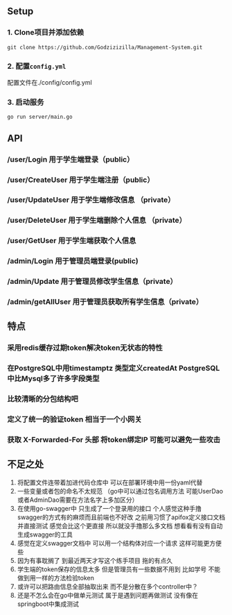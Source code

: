 ## Setup

### 1. Clone项目并添加依赖
```shell
git clone https://github.com/Godzizizilla/Management-System.git
```

### 2. 配置`config.yml`
配置文件在./config/config.yml


### 3. 启动服务
```shell
go run server/main.go 
```
## API
### /user/Login      用于学生端登录（public） 
### /user/CreateUser 用于学生端注册（public）
### /user/UpdateUser 用于学生端修改信息 （private）
### /user/DeleteUser 用于学生端删除个人信息 （private）
### /user/GetUser    用于学生端获取个人信息

### /admin/Login     用于管理员端登录(public)
### /admin/Update    用于管理员修改学生信息（private）
### /admin/getAllUser    用于管理员获取所有学生信息（private）

## 特点
### 采用redis缓存过期token解决token无状态的特性
### 在PostgreSQL中用timestamptz 类型定义createdAt PostgreSQL中比Mysql多了许多字段类型
### 比较清晰的分包结构吧
### 定义了统一的验证token 相当于一个小网关
### 获取 X-Forwarded-For 头部 将token绑定IP 可能可以避免一些攻击


## 不足之处
1. 将配置文件连带着加进代码仓库中 可以在部署环境中用一份yaml代替
2. 一些变量或者包的命名不太规范 （go中可以通过包名调用方法 可能UserDao或者AdminDao需要在方法名字上多加区分）
3. 在使用go-swagger中 只生成了一个登录用的接口 个人感觉这种手撸swagger的方式有的麻烦而且前端也不好改 之前用习惯了apifox定义接口文档并直接测试 感觉会比这个更直接 所以就没手撸那么多文档 想看看有没有自动生成swagger的工具
4. 感觉在定义swagger文档中 可以用一个结构体对应一个请求 这样可能更方便些
5. 因为有事耽搁了 到最近两天才写这个练手项目 拖的有点久
6. 学生端的token保存的信息太多 但是管理员有一些数据不用到 比如学号 不能做到用一样的方法检验token 
7. 或许可以把路由信息全部抽取出来 而不是分散在多个controller中？
8. 还是不怎么会在go中做单元测试 属于是遇到问题再做测试 没有像在springboot中集成测试